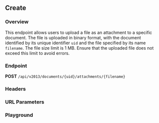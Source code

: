 ## Create

### Overview

This endpoint allows users to upload a file as an attachment to a specific document. The file is uploaded in binary format, with the document identified by its unique identifier `uid` and the file specified by its name `filename`. The file size limit is 1 MB. Ensure that the uploaded file does not exceed this limit to avoid errors.

### Endpoint

**POST** `/api/v2013/documents/{uid}/attachments/{filename}`

### Headers
<!--@include: @/../components/common/header/authorization.md-->

### URL Parameters
<!--@include: @/../components/common/url/uid-filename.md-->

### Playground

<SwaggerUI :swaggerSpecs="swaggerCreateSpecs" />